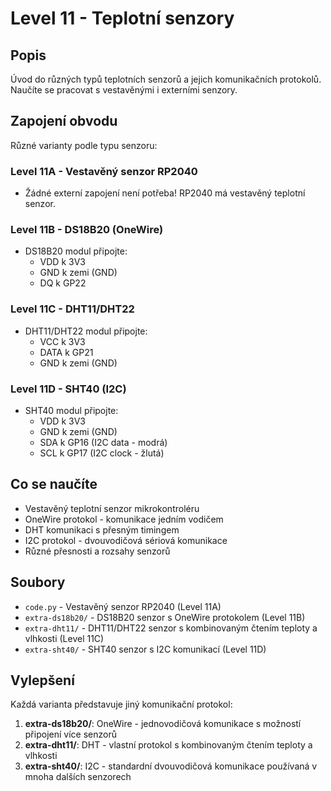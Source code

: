 # Level 11 - Teplotní senzory

## Popis
Úvod do různých typů teplotních senzorů a jejich komunikačních protokolů. Naučíte se pracovat s vestavěnými i externími senzory.

## Zapojení obvodu
Různé varianty podle typu senzoru:

### Level 11A - Vestavěný senzor RP2040
- Žádné externí zapojení není potřeba! RP2040 má vestavěný teplotní senzor.

### Level 11B - DS18B20 (OneWire)
- DS18B20 modul připojte:
  - VDD k 3V3
  - GND k zemi (GND)
  - DQ k GP22

### Level 11C - DHT11/DHT22
- DHT11/DHT22 modul připojte:
  - VCC k 3V3
  - DATA k GP21
  - GND k zemi (GND)

### Level 11D - SHT40 (I2C)
- SHT40 modul připojte:
  - VDD k 3V3
  - GND k zemi (GND)
  - SDA k GP16 (I2C data - modrá)
  - SCL k GP17 (I2C clock - žlutá)

## Co se naučíte
- Vestavěný teplotní senzor mikrokontroléru
- OneWire protokol - komunikace jedním vodičem
- DHT komunikaci s přesným timingem
- I2C protokol - dvouvodičová sériová komunikace
- Různé přesnosti a rozsahy senzorů

## Soubory
- `code.py` - Vestavěný senzor RP2040 (Level 11A)
- `extra-ds18b20/` - DS18B20 senzor s OneWire protokolem (Level 11B)
- `extra-dht11/` - DHT11/DHT22 senzor s kombinovaným čtením teploty a vlhkosti (Level 11C)
- `extra-sht40/` - SHT40 senzor s I2C komunikací (Level 11D)

## Vylepšení
Každá varianta představuje jiný komunikační protokol:
1. **extra-ds18b20/**: OneWire - jednovodičová komunikace s možností připojení více senzorů
2. **extra-dht11/**: DHT - vlastní protokol s kombinovaným čtením teploty a vlhkosti
3. **extra-sht40/**: I2C - standardní dvouvodičová komunikace používaná v mnoha dalších senzorech
